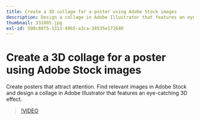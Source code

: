 ```yaml
---
title: Create a 3D collage for a poster using Adobe Stock images
description: Design a collage in Adobe Illustrator that features an eye-catching 3D effect from images in Adobe Stock
thumbnail: 331805.jpg
exl-id: 500c88f5-1313-49b5-a3ca-38535e172640
---
```

# Create a 3D collage for a poster using Adobe Stock images

Create posters that attract attention. Find relevant images in Adobe Stock and design a collage in Adobe Illustrator that features an eye-catching 3D effect.

>[!VIDEO](https://video.tv.adobe.com/v/331805?hidetitle=true)

